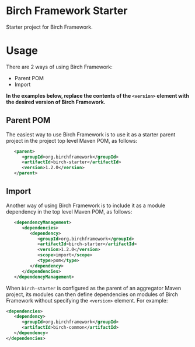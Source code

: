 # Birch Framework Starter
Starter project for Birch Framework.

# Usage
There are 2 ways of using Birch Framework:

* Parent POM
* Import

**In the examples below, replace the contents of the `<version>` element with the desired version of Birch Framework.**
## Parent POM
The easiest way to use Birch Framework is to use it as a starter parent project in the project top level Maven POM, as follows:
```xml
   <parent>
      <groupId>org.birchframework</groupId>
      <artifactId>birch-starter</artifactId>
      <version>1.2.0</version>
   </parent>
```
## Import
Another way of using Birch Framework is to include it as a module dependency in the top level Maven POM, as follows:
```xml
   <dependencyManagement>
      <dependencies>
         <dependency>
            <groupId>org.birchframework</groupId>
            <artifactId>birch-starter</artifactId>
            <version>1.2.0</version>
            <scope>import</scope>
            <type>pom</type>
         </dependency>
      </dependencies>
   </dependencyManagement>
```

When `birch-starter` is configured as the parent of an aggregator Maven project, its modules can then define dependencies on modules of Birch Framework
without specifying the `<version>` element.  For example:
```xml
<dependencies>
   <dependency>
      <groupId>org.birchframework</groupId>
      <artifactId>birch-common</artifactId>
   </dependency>
</dependencies>
```